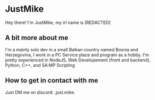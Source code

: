 # JustMike

Hey there! I'm JustMike, my irl name is [REDACTED]

## A bit more about me

I'm a mainly solo dev in a small Balkan country named Bosnia and Herzegovina, I work in a PC Service place and program as a hobby. I'm pretty experienced in NodeJS, Web Developement (front and backend), Python, C++, and SA:MP Scripting

## How to get in contact with me

Just DM me on discord: .just.mike.
